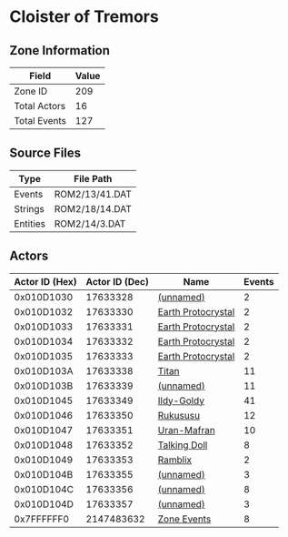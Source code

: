 # Cloister of Tremors

## Zone Information

| Field        |   Value |
|--------------|---------|
| Zone ID      |     209 |
| Total Actors |      16 |
| Total Events |     127 |

## Source Files

| Type     | File Path      |
|----------|----------------|
| Events   | ROM2/13/41.DAT |
| Strings  | ROM2/18/14.DAT |
| Entities | ROM2/14/3.DAT  |

## Actors

| Actor ID (Hex)   |   Actor ID (Dec) | Name                                                         |   Events |
|------------------|------------------|--------------------------------------------------------------|----------|
| 0x010D1030       |         17633328 | [(unnamed)](./17633328/)                                     |        2 |
| 0x010D1032       |         17633330 | [Earth Protocrystal](./17633330%20-%20Earth%20Protocrystal/) |        2 |
| 0x010D1033       |         17633331 | [Earth Protocrystal](./17633331%20-%20Earth%20Protocrystal/) |        2 |
| 0x010D1034       |         17633332 | [Earth Protocrystal](./17633332%20-%20Earth%20Protocrystal/) |        2 |
| 0x010D1035       |         17633333 | [Earth Protocrystal](./17633333%20-%20Earth%20Protocrystal/) |        2 |
| 0x010D103A       |         17633338 | [Titan](./17633338%20-%20Titan/)                             |       11 |
| 0x010D103B       |         17633339 | [(unnamed)](./17633339/)                                     |       11 |
| 0x010D1045       |         17633349 | [Ildy-Goldy](./17633349%20-%20Ildy-Goldy/)                   |       41 |
| 0x010D1046       |         17633350 | [Rukususu](./17633350%20-%20Rukususu/)                       |       12 |
| 0x010D1047       |         17633351 | [Uran-Mafran](./17633351%20-%20Uran-Mafran/)                 |       10 |
| 0x010D1048       |         17633352 | [Talking Doll](./17633352%20-%20Talking%20Doll/)             |        8 |
| 0x010D1049       |         17633353 | [Ramblix](./17633353%20-%20Ramblix/)                         |        2 |
| 0x010D104B       |         17633355 | [(unnamed)](./17633355/)                                     |        3 |
| 0x010D104C       |         17633356 | [(unnamed)](./17633356/)                                     |        8 |
| 0x010D104D       |         17633357 | [(unnamed)](./17633357/)                                     |        3 |
| 0x7FFFFFF0       |       2147483632 | [Zone Events](./Zone%20Events/)                              |        8 |